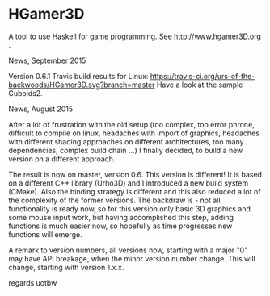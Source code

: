HGamer3D
========

 A tool to use Haskell for game programming. See http://www.hgamer3D.org .

 News, September 2015
 
 Version 0.6.1
 Travis build results for Linux: https://travis-ci.org/urs-of-the-backwoods/HGamer3D.svg?branch=master
 Have a look at the sample Cuboids2.
 
  
 News, August 2015

 After a lot of frustration with the old setup (too complex, too error phrone, difficult to compile on linux, headaches with import of graphics, headaches with different shading approaches on different architectures, too many dependencies, complex build chain ...) I finally decided, to build a new version on a different approach.

 The result is now on master, version 0.6. This version is different! It is based on a different C++ library (Urho3D) and I introduced a new build system (CMake). Also the binding strategy is different and this also reduced a lot of the complexity of the former versions. The backdraw is - not all functionality is ready now, so for this version only basic 3D graphics and some mouse input work, but having accomplished this step, adding functions is much easier now, so hopefully as time progresses new functions will emerge.

 A remark to version numbers, all versions now, starting with a major "0" may have API breakage, when the minor version number change. This will change, starting with version 1.x.x.

 regards
 uotbw

